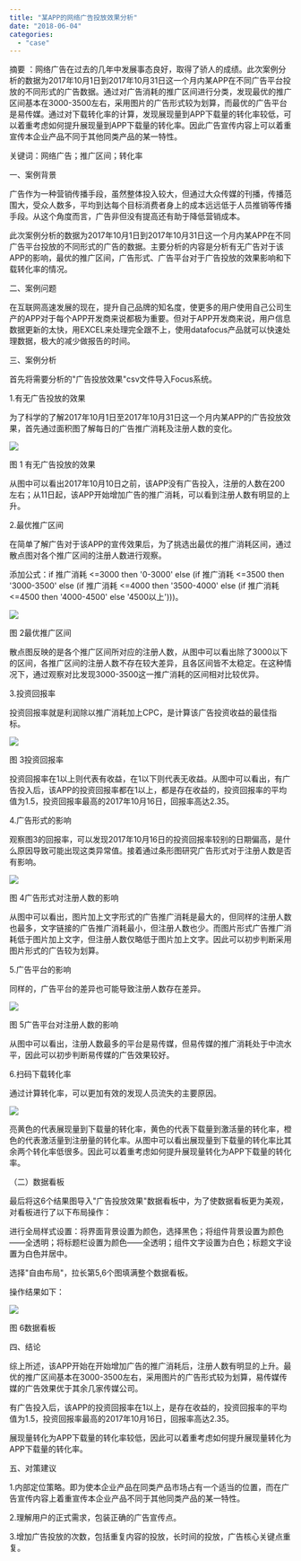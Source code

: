 ```yaml
---
title: "某APP的网络广告投放效果分析"
date: "2018-06-04"
categories: 
  - "case"
---
```


摘要 ：网络广告在过去的几年中发展事态良好，取得了骄人的成绩。此次案例分析的数据为2017年10月1日到2017年10月31日这一个月内某APP在不同广告平台投放的不同形式的广告数据。通过对广告消耗的推广区间进行分类，发现最优的推广区间基本在3000-3500左右，采用图片的广告形式较为划算，而最优的广告平台是易传媒。通过对下载转化率的计算，发现展现量到APP下载量的转化率较低，可以着重考虑如何提升展现量到APP下载量的转化率。因此广告宣传内容上可以着重宣传本企业产品不同于其他同类产品的某一特性。

关键词：网络广告；推广区间；转化率

一、案例背景

广告作为一种营销传播手段，虽然整体投入较大，但通过大众传媒的刊播，传播范围大，受众人数多，平均到达每个目标消费者身上的成本远远低于人员推销等传播手段。从这个角度而言，广告非但没有提高还有助于降低营销成本。

此次案例分析的数据为2017年10月1日到2017年10月31日这一个月内某APP在不同广告平台投放的不同形式的广告的数据。主要分析的内容是分析有无广告对于该APP的影响，最优的推广区间，广告形式、广告平台对于广告投放的效果影响和下载转化率的情况。

二、案例问题

在互联网高速发展的现在，提升自己品牌的知名度，使更多的用户使用自己公司生产的APP对于每个APP开发商来说都极为重要。但对于APP开发商来说，用户信息数据更新的太快，用EXCEL来处理完全跟不上，使用datafocus产品就可以快速处理数据，极大的减少做报告的时间。

三、案例分析

首先将需要分析的"广告投放效果"csv文件导入Focus系统。

1.有无广告投放的效果

为了科学的了解2017年10月1日至2017年10月31日这一个月内某APP的广告投放效果，首先通过面积图了解每日的广告推广消耗及注册人数的变化。

![](images/050318_0913_APP1.png)

图 1 有无广告投放的效果

从图中可以看出2017年10月10日之前，该APP没有广告投入，注册的人数在200左右；从11日起，该APP开始增加广告的推广消耗，可以看到注册人数有明显的上升。

2.最优推广区间

在简单了解广告对于该APP的宣传效果后，为了挑选出最优的推广消耗区间，通过散点图对各个推广区间的注册人数进行观察。

添加公式：if 推广消耗 <=3000 then '0-3000' else (if 推广消耗 <=3500 then '3000-3500' else (if 推广消耗 <=4000 then '3500-4000' else (if 推广消耗 <=4500 then '4000-4500' else '4500以上')))。

![](images/050318_0913_APP2.png)

图 2最优推广区间

散点图反映的是各个推广区间所对应的注册人数，从图中可以看出除了3000以下的区间，各推广区间的注册人数不存在较大差异，且各区间皆不太稳定。在这种情况下，通过观察对比发现3000-3500这一推广消耗的区间相对比较优异。

3.投资回报率

投资回报率就是利润除以推广消耗加上CPC，是计算该广告投资收益的最佳指标。

![](images/050318_0913_APP3.png)

图 3投资回报率

投资回报率在1以上则代表有收益，在1以下则代表无收益。从图中可以看出，有广告投入后，该APP的投资回报率都在1以上，都是存在收益的，投资回报率的平均值为1.5，投资回报率最高的2017年10月16日，回报率高达2.35。

4.广告形式的影响

观察图3的回报率，可以发现2017年10月16日的投资回报率较别的日期偏高，是什么原因导致可能出现这类异常值。接着通过条形图研究广告形式对于注册人数是否有影响。

![](images/050318_0913_APP4.png)

图 4广告形式对注册人数的影响

从图中可以看出，图片加上文字形式的广告推广消耗是最大的，但同样的注册人数也最多，文字链接的广告推广消耗最小，但注册人数也少。而图片形式广告推广消耗低于图片加上文字，但注册人数仅略低于图片加上文字。因此可以初步判断采用图片形式的广告较为划算。

5.广告平台的影响

同样的，广告平台的差异也可能导致注册人数存在差异。

![](images/050318_0913_APP5.png)

图 5广告平台对注册人数的影响

从图中可以看出，注册人数最多的平台是易传媒，但易传媒的推广消耗处于中流水平，因此可以初步判断易传媒的广告效果较好。

6.扫码下载转化率

通过计算转化率，可以更加有效的发现人员流失的主要原因。

![](images/050318_0913_APP6.png)

亮黄色的代表展现量到下载量的转化率，黄色的代表下载量到激活量的转化率，橙色的代表激活量到注册量的转化率。从图中可以看出展现量到下载量的转化率比其余两个转化率低很多。因此可以着重考虑如何提升展现量转化为APP下载量的转化率。

（二）数据看板

最后将这6个结果图导入"广告投放效果"数据看板中，为了使数据看板更为美观，对看板进行了以下布局操作：

进行全局样式设置：将界面背景设置为颜色，选择黑色；将组件背景设置为颜色——全透明；将标题栏设置为颜色——全透明；组件文字设置为白色；标题文字设置为白色并居中。

选择"自由布局"，拉长第5,6个图填满整个数据看板。

操作结果如下：

![](images/050318_0913_APP7.png)

图 6数据看板

四、结论

综上所述，该APP开始在开始增加广告的推广消耗后，注册人数有明显的上升。最优的推广区间基本在3000-3500左右，采用图片的广告形式较为划算，易传媒传媒的广告效果优于其余几家传媒公司。

有广告投入后，该APP的投资回报率在1以上，是存在收益的，投资回报率的平均值为1.5，投资回报率最高的2017年10月16日，回报率高达2.35。

展现量转化为APP下载量的转化率较低，因此可以着重考虑如何提升展现量转化为APP下载量的转化率。

五、对策建议

1.内部定位策略。即为使本企业产品在同类产品市场占有一个适当的位置，而在广告宣传内容上着重宣传本企业产品不同于其他同类产品的某一特性。

2.理解用户的正式需求，包装正确的广告宣传点。

3.增加广告投放的次数，包括重复内容的投放，长时间的投放，广告核心关键点重复。
